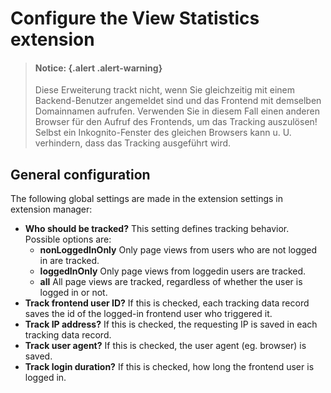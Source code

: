 # Configure the View Statistics extension

>   #### Notice: {.alert .alert-warning}
>
> Diese Erweiterung trackt nicht, wenn Sie gleichzeitig mit einem Backend-Benutzer angemeldet sind
> und das Frontend mit demselben Domainnamen aufrufen. Verwenden Sie in diesem Fall einen anderen Browser für den
> Aufruf des Frontends, um das Tracking auszulösen! Selbst ein Inkognito-Fenster des gleichen Browsers kann u. U.
> verhindern, dass das Tracking ausgeführt wird.

## General configuration

The following global settings are made in the extension settings in extension manager:

*   **Who should be tracked?**
    This setting defines tracking behavior. Possible options are:
    *   **nonLoggedInOnly**
        Only page views from users who are not logged in are tracked.
    *   **loggedInOnly**
        Only page views from loggedin users are tracked.
    *   **all**
        All page views are tracked, regardless of whether the user is logged in or not.
*   **Track frontend user ID?**
    If this is checked, each tracking data record saves the id of the logged-in frontend user who triggered it.
*   **Track IP address?**
    If this is checked, the requesting IP is saved in each tracking data record.
*   **Track user agent?**
    If this is checked, the user agent (eg. browser) is saved.
*   **Track login duration?**
    If this is checked, how long the frontend user is logged in.
